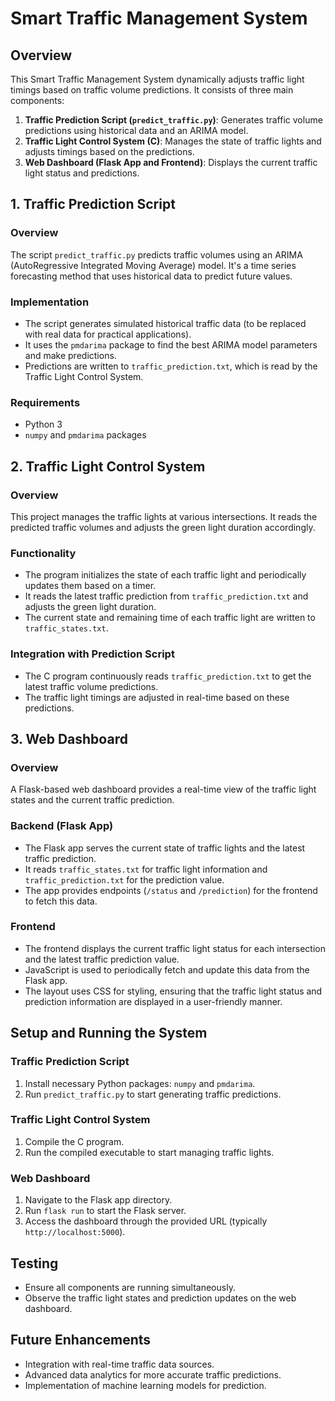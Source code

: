 # Smart Traffic Management System

## Overview

This Smart Traffic Management System dynamically adjusts traffic light timings based on traffic volume predictions. It consists of three main components:

1. **Traffic Prediction Script (`predict_traffic.py`)**: Generates traffic volume predictions using historical data and an ARIMA model.
2. **Traffic Light Control System (C)**: Manages the state of traffic lights and adjusts timings based on the predictions.
3. **Web Dashboard (Flask App and Frontend)**: Displays the current traffic light status and predictions.

## 1. Traffic Prediction Script

### Overview

The script `predict_traffic.py` predicts traffic volumes using an ARIMA (AutoRegressive Integrated Moving Average) model. It's a time series forecasting method that uses historical data to predict future values.

### Implementation

- The script generates simulated historical traffic data (to be replaced with real data for practical applications).
- It uses the `pmdarima` package to find the best ARIMA model parameters and make predictions.
- Predictions are written to `traffic_prediction.txt`, which is read by the Traffic Light Control System.

### Requirements

- Python 3
- `numpy` and `pmdarima` packages

## 2. Traffic Light Control System

### Overview

This project manages the traffic lights at various intersections. It reads the predicted traffic volumes and adjusts the green light duration accordingly.

### Functionality

- The program initializes the state of each traffic light and periodically updates them based on a timer.
- It reads the latest traffic prediction from `traffic_prediction.txt` and adjusts the green light duration.
- The current state and remaining time of each traffic light are written to `traffic_states.txt`.

### Integration with Prediction Script

- The C program continuously reads `traffic_prediction.txt` to get the latest traffic volume predictions.
- The traffic light timings are adjusted in real-time based on these predictions.

## 3. Web Dashboard

### Overview

A Flask-based web dashboard provides a real-time view of the traffic light states and the current traffic prediction.

### Backend (Flask App)

- The Flask app serves the current state of traffic lights and the latest traffic prediction.
- It reads `traffic_states.txt` for traffic light information and `traffic_prediction.txt` for the prediction value.
- The app provides endpoints (`/status` and `/prediction`) for the frontend to fetch this data.

### Frontend

- The frontend displays the current traffic light status for each intersection and the latest traffic prediction value.
- JavaScript is used to periodically fetch and update this data from the Flask app.
- The layout uses CSS for styling, ensuring that the traffic light status and prediction information are displayed in a user-friendly manner.

## Setup and Running the System

### Traffic Prediction Script

1. Install necessary Python packages: `numpy` and `pmdarima`.
2. Run `predict_traffic.py` to start generating traffic predictions.

### Traffic Light Control System

1. Compile the C program.
2. Run the compiled executable to start managing traffic lights.

### Web Dashboard

1. Navigate to the Flask app directory.
2. Run `flask run` to start the Flask server.
3. Access the dashboard through the provided URL (typically `http://localhost:5000`).

## Testing

- Ensure all components are running simultaneously.
- Observe the traffic light states and prediction updates on the web dashboard.

## Future Enhancements

- Integration with real-time traffic data sources.
- Advanced data analytics for more accurate traffic predictions.
- Implementation of machine learning models for prediction.
